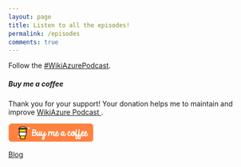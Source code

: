 ```yaml
---
layout: page
title: Listen to all the episodes!
permalink: /episodes
comments: true
---
```


<div class="row justify-content-between">
<div class="col-md-8 pr-5">

<p><script src="https://www.buzzsprout.com/704541.js?player=large" type="text/javascript" charset="utf-8"></script></p>

<p>Follow the  <a href="https://twitter.com/hashtag/WikiAzurePodcast">#WikiAzurePodcast</a>.</p>

</div>

<div class="col-md-4">

<div class="sticky-top sticky-top-80">
<h5>Buy me a coffee</h5>

<p>Thank you for your support! Your donation helps me to maintain and improve <a target="_blank" href="https://podcast.wikiazure.com">WikiAzure Podcast <i class="fab fa-github"></i></a>.</p>

<a target="_blank" href="https://www.paypal.com/cgi-bin/webscr?cmd=_donations&business=UMSKQ3JWADJZG&lc=US&item_name=WikiAzure%20Podcast&currency_code=USD&bn=PP%2dDonationsBF%3abtn_donate_LG%2egif%3aNonHosted" class="btn">
<img src="assets\images\coffee.png">
</a>

<a target="_blank" href="https://wikiazure.com/blog" class="btn btn-warning">Blog</a>

</div>
</div>
</div>
